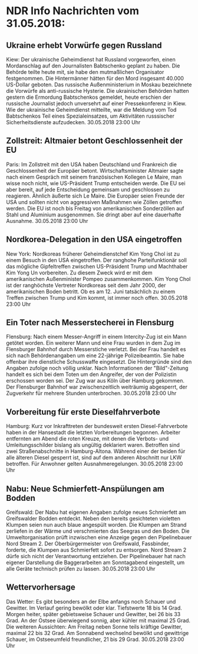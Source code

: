 # NDR Info Nachrichten vom 31.05.2018:


## Ukraine erhebt Vorwürfe gegen Russland
Kiew:	Der ukrainische Geheimdienst hat Russland vorgeworfen, einen Mordanschlag auf den Journalisten Babtschenko geplant zu haben. Die Behörde teilte heute mit, sie habe den mutmaßlichen Organisator festgenommen. Die Hintermänner hätten für den Mord insgesamt 40.000 US-Dollar geboten. Das russische Außenministerium in Moskau bezeichnete die Vorwürfe als anti-russische Hysterie. Die ukrainischen Behörden hatten gestern die Ermordung Babtschenkos gemeldet, heute erschien der russische Journalist jedoch unversehrt auf einer Pressekonferenz in Kiew. Wie der ukrainische Geheimdienst mitteilte, war die Meldung vom Tod Babtschenkos Teil eines Spezialeinsatzes, um Aktivitäten russsischer Sicherheitsdienste aufzudecken. 30.05.2018 23:00 Uhr 

## Zollstreit: Altmaier betont Geschlossenheit der EU
Paris: Im Zollstreit mit den USA haben Deutschland und Frankreich die Geschlossenheit der Europäer betont. Wirtschaftsminister Altmaier sagte nach einem Gespräch mit seinem französischen Kollegen Le Maire, man wisse noch nicht, wie US-Präsident Trump entscheiden werde. Die EU sei aber bereit, auf jede Entscheidung gemeinsam und geschlossen zu reagieren. Ähnlich äußerte sich Le Maire. Die Europäer seien Freunde der USA und sollten nicht von aggressiven Maßnahmen wie Zöllen getroffen werden. Die EU ist noch bis Freitag von amerikanischen Sonderzöllen auf Stahl und Aluminium ausgenommen. Sie dringt aber auf eine dauerhafte Ausnahme. 30.05.2018 23:00 Uhr 

## Nordkorea-Delegation in den USA eingetroffen
New York:	Nordkoreas früherer Geheimdienstchef Kim Yong Chol ist zu einem Besuch in den USA eingetroffen. Der ranghohe Parteifunktionär soll das mögliche Gipfeltreffen zwischen US-Präsident Trump und Machthaber Kim Yong Un vorbereiten. Zu diesem Zweck wird er mit dem amerikanischen Außenminister Pompeo zusammenkommen. Kim Yong Chol ist der ranghöchste Vertreter Nordkoreas seit dem Jahr 2000, der amerikanischen Boden betritt. Ob es am 12. Juni tatsächlich zu einem Treffen zwischen Trump und Kim kommt, ist immer noch offen. 30.05.2018 23:00 Uhr 

## Ein Toter nach Messerstecherei in Flensburg
Flensburg: Nach einem Messer-Angriff in einem Intercity-Zug ist ein Mann getötet worden. Ein weiterer Mann und eine Frau wurden in dem Zug im Flensburger Bahnhof durch Messerstiche verletzt. Bei der Frau handelt es sich nach Behördenangaben um eine 22-jährige Polizeibeamtin. Sie habe offenbar ihre dienstliche Schusswaffe eingesetzt. Die Hintergründe sind den Angaben zufolge noch völlig unklar. Nach Informationen der "Bild"-Zeitung handelt es sich bei dem Toten um den Angreifer, der von der Polizistin erschossen worden sei. Der Zug war aus Köln über Hamburg gekommen. Der Flensburger Bahnhof war zwischenzeitlich weiträumig abgesperrt, der Zugverkehr für mehrere Stunden unterbrochen. 30.05.2018 23:00 Uhr 

## Vorbereitung für erste Dieselfahrverbote
Hamburg:	Kurz vor Inkrafttreten der bundesweit ersten Diesel-Fahrverbote haben in der Hansestadt die letzten Vorbereitungen begonnen. Arbeiter entfernten am Abend die roten Kreuze, mit denen die Verbots- und Umleitungsschilder bislang als ungültig deklariert waren. Betroffen sind zwei Straßenabschnitte in Hamburg-Altona. Während einer der beiden für alle älteren Diesel gesperrt ist, sind auf dem anderen Abschnitt nur LKW betroffen. Für Anwohner gelten Ausnahmeregelungen. 30.05.2018 23:00 Uhr 

## Nabu: Neue Schmierfett-Anspülungen am Bodden
Greifswald: 	Der Nabu hat eigenen Angaben zufolge neues Schmierfett am Greifswalder Bodden entdeckt. Neben den bereits gesichteten violetten Klumpen seien nun auch blaue angespült worden. Die Klumpen am Strand zerliefen in der Wärme und verschmierten das Seegras und den Boden. Die Umweltorganisation prüft inzwischen eine Anzeige gegen den Pipelinebauer Nord Stream 2. Der Oberbürgermeister von Greifswald, Fassbinder, forderte, die Klumpen aus Schmierfett sofort zu entsorgen. Nord Stream 2 dürfe sich nicht der Verantwortung entziehen. Der Pipelinebauer hat nach eigener Darstellung die Baggerarbeiten am Sonntagabend eingestellt, um alle Geräte technisch prüfen zu lassen. 30.05.2018 23:00 Uhr 

## Wettervorhersage
Das Wetter: Es gibt besonders an der Elbe anfangs noch Schauer und Gewitter. Im Verlauf gering bewölkt oder klar. Tiefstwerte 18 bis 14 Grad. Morgen heiter, später gebietsweise Schauer und Gewitter, bei 26 bis 33 Grad. An der Ostsee überwiegend sonnig, aber kühler mit maximal 25 Grad. Die weiteren Aussichten: Am Freitag neben Sonne teils kräftige Gewitter, maximal 22 bis 32 Grad. Am Sonnabend wechselnd bewölkt und gewittrige Schauer, im Ostseeumfeld freundlicher, 21 bis 29 Grad. 30.05.2018 23:00 Uhr 
